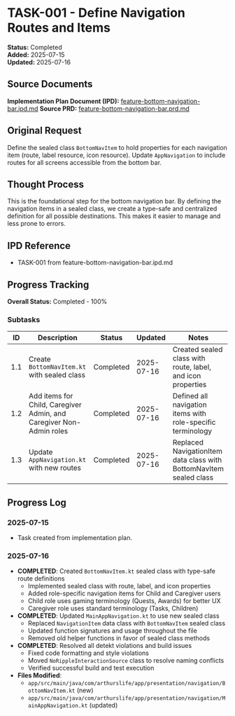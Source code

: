 # TASK-001 - Define Navigation Routes and Items

**Status:** Completed  
**Added:** 2025-07-15  
**Updated:** 2025-07-16

## Source Documents
**Implementation Plan Document (IPD):** [feature-bottom-navigation-bar.ipd.md](../feature-bottom-navigation-bar.ipd.md)
**Source PRD:** [feature-bottom-navigation-bar.prd.md](../../../docs/product-requirements-documents/feature-bottom-navigation-bar.prd.md)

## Original Request
Define the sealed class `BottomNavItem` to hold properties for each navigation item (route, label resource, icon resource). Update `AppNavigation` to include routes for all screens accessible from the bottom bar.

## Thought Process
This is the foundational step for the bottom navigation bar. By defining the navigation items in a sealed class, we create a type-safe and centralized definition for all possible destinations. This makes it easier to manage and less prone to errors.

## IPD Reference
- TASK-001 from feature-bottom-navigation-bar.ipd.md

## Progress Tracking
**Overall Status:** Completed - 100%

### Subtasks
| ID | Description | Status | Updated | Notes |
|----|-------------|--------|---------|-------|
| 1.1 | Create `BottomNavItem.kt` with sealed class | Completed | 2025-07-16 | Created sealed class with route, label, and icon properties |
| 1.2 | Add items for Child, Caregiver Admin, and Caregiver Non-Admin roles | Completed | 2025-07-16 | Defined all navigation items with role-specific terminology |
| 1.3 | Update `AppNavigation.kt` with new routes | Completed | 2025-07-16 | Replaced NavigationItem data class with BottomNavItem sealed class |

## Progress Log
### 2025-07-15
- Task created from implementation plan.

### 2025-07-16
- **COMPLETED**: Created `BottomNavItem.kt` sealed class with type-safe route definitions
  - Implemented sealed class with route, label, and icon properties
  - Added role-specific navigation items for Child and Caregiver users
  - Child role uses gaming terminology (Quests, Awards) for better UX
  - Caregiver role uses standard terminology (Tasks, Children)
- **COMPLETED**: Updated `MainAppNavigation.kt` to use new sealed class
  - Replaced `NavigationItem` data class with `BottomNavItem` sealed class
  - Updated function signatures and usage throughout the file
  - Removed old helper functions in favor of sealed class methods
- **COMPLETED**: Resolved all detekt violations and build issues
  - Fixed code formatting and style violations
  - Moved `NoRippleInteractionSource` class to resolve naming conflicts
  - Verified successful build and test execution
- **Files Modified**: 
  - `app/src/main/java/com/arthurslife/app/presentation/navigation/BottomNavItem.kt` (new)
  - `app/src/main/java/com/arthurslife/app/presentation/navigation/MainAppNavigation.kt` (updated)
